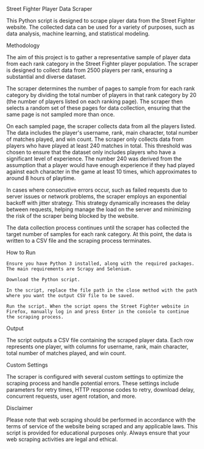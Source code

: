 Street Fighter Player Data Scraper

This Python script is designed to scrape player data from the Street Fighter website. The collected data can be used for a variety of purposes, such as data analysis, machine learning, and statistical modeling.

Methodology

The aim of this project is to gather a representative sample of player data from each rank category in the Street Fighter player population. The scraper is designed to collect data from 2500 players per rank, ensuring a substantial and diverse dataset.

The scraper determines the number of pages to sample from for each rank category by dividing the total number of players in that rank category by 20 (the number of players listed on each ranking page). The scraper then selects a random set of these pages for data collection, ensuring that the same page is not sampled more than once.

On each sampled page, the scraper collects data from all the players listed. The data includes the player's username, rank, main character, total number of matches played, and win count. The scraper only collects data from players who have played at least 240 matches in total. This threshold was chosen to ensure that the dataset only includes players who have a significant level of experience. The number 240 was derived from the assumption that a player would have enough experience if they had played against each character in the game at least 10 times, which approximates to around 8 hours of playtime.

In cases where consecutive errors occur, such as failed requests due to server issues or network problems, the scraper employs an exponential backoff with jitter strategy. This strategy dynamically increases the delay between requests, helping manage the load on the server and minimizing the risk of the scraper being blocked by the website.

The data collection process continues until the scraper has collected the target number of samples for each rank category. At this point, the data is written to a CSV file and the scraping process terminates.

How to Run

    Ensure you have Python 3 installed, along with the required packages. The main requirements are Scrapy and Selenium.

    Download the Python script.

    In the script, replace the file path in the close method with the path where you want the output CSV file to be saved.

    Run the script. When the script opens the Street Fighter website in Firefox, manually log in and press Enter in the console to continue the scraping process.

Output

The script outputs a CSV file containing the scraped player data. Each row represents one player, with columns for username, rank, main character, total number of matches played, and win count.

Custom Settings

The scraper is configured with several custom settings to optimize the scraping process and handle potential errors. These settings include parameters for retry times, HTTP response codes to retry, download delay, concurrent requests, user agent rotation, and more.

Disclaimer

Please note that web scraping should be performed in accordance with the terms of service of the website being scraped and any applicable laws. This script is provided for educational purposes only. Always ensure that your web scraping activities are legal and ethical.
